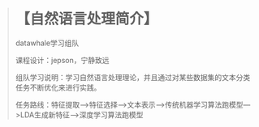># 【自然语言处理简介】
>
>datawhale学习组队
>
>课程设计：jepson，宁静致远
>
>组队学习说明：学习自然语言处理理论，并且通过对某些数据集的文本分类任务不断优化来进行实践。
>
>任务路线：特征提取—>特征选择—>文本表示—>传统机器学习算法跑模型—>LDA生成新特征—>深度学习算法跑模型

